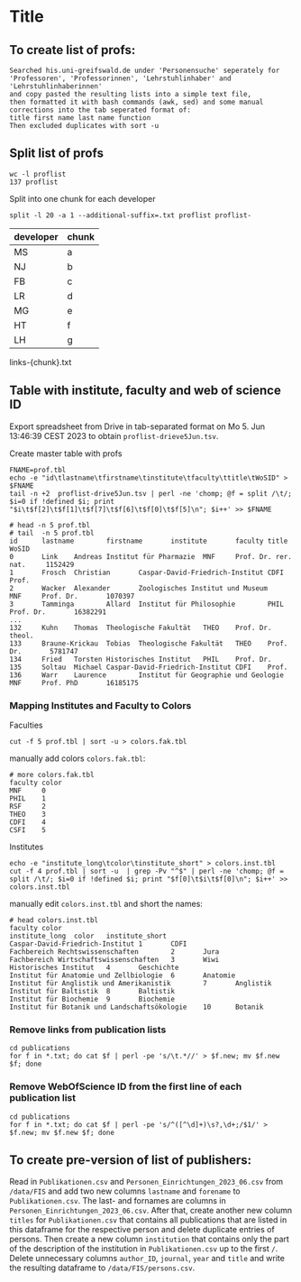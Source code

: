 # Title

## To create list of profs:
```
Searched his.uni-greifswald.de under 'Personensuche' seperately for 'Professoren', 'Professorinnen', 'Lehrstuhlinhaber' and 'Lehrstuhlinhaberinnen' 
and copy pasted the resulting lists into a simple text file, 
then formatted it with bash commands (awk, sed) and some manual corrections into the tab seperated format of:
title first name last name function
Then excluded duplicates with sort -u
```

## Split list of profs
```
wc -l proflist 
137 proflist
```

Split into one chunk for each developer
```
split -l 20 -a 1 --additional-suffix=.txt proflist proflist-
```

| developer | chunk|
|---|--|
|MS | a|
|NJ | b|
|FB | c|
|LR | d|
|MG | e|
|HT | f|
|LH | g|


links-{chunk}.txt

## Table with institute, faculty and web of science ID
Export spreadsheet from Drive in tab-separated format on  Mo 5. Jun 13:46:39 CEST 2023 to obtain
`proflist-drieve5Jun.tsv`.

Create master table with profs
```
FNAME=prof.tbl
echo -e "id\tlastname\tfirstname\tinstitute\tfaculty\ttitle\tWoSID" > $FNAME
tail -n +2  proflist-drive5Jun.tsv | perl -ne 'chomp; @f = split /\t/; $i=0 if !defined $i; print "$i\t$f[2]\t$f[1]\t$f[7]\t$f[6]\t$f[0]\t$f[5]\n"; $i++' >> $FNAME
```
```
# head -n 5 prof.tbl
# tail  -n 5 prof.tbl
id      lastname        firstname       institute       faculty title   WoSID
0       Link    Andreas Institut für Pharmazie  MNF     Prof. Dr. rer. nat.     1152429
1       Frosch  Christian       Caspar-David-Friedrich-Institut CDFI    Prof.
2       Wacker  Alexander       Zoologisches Institut und Museum        MNF     Prof. Dr.       1070397
3       Tamminga        Allard  Institut für Philosophie        PHIL    Prof. Dr.       16382291
...
132     Kuhn    Thomas  Theologische Fakultät   THEO    Prof. Dr. theol.
133     Braune-Krickau  Tobias  Theologische Fakultät   THEO    Prof. Dr.       5781747
134     Fried   Torsten Historisches Institut   PHIL    Prof. Dr.
135     Soltau  Michael Caspar-David-Friedrich-Institut CDFI    Prof.
136     Warr    Laurence        Institut für Geographie und Geologie    MNF     Prof. PhD       16185175
```

### Mapping Institutes and Faculty to Colors

Faculties
```
cut -f 5 prof.tbl | sort -u > colors.fak.tbl
```
manually add colors `colors.fak.tbl`:
```
# more colors.fak.tbl
faculty color
MNF     0
PHIL    1
RSF     2
THEO    3
CDFI    4
CSFI    5
```

Institutes
```
echo -e "institute_long\tcolor\tinstitute_short" > colors.inst.tbl
cut -f 4 prof.tbl | sort -u  | grep -Pv "^$" | perl -ne 'chomp; @f = split /\t/; $i=0 if !defined $i; print "$f[0]\t$i\t$f[0]\n"; $i++' >> colors.inst.tbl
```
manually edit `colors.inst.tbl` and short the names:
```
# head colors.inst.tbl
faculty color
institute_long  color   institute_short
Caspar-David-Friedrich-Institut 1       CDFI
Fachbereich Rechtswissenschaften        2       Jura
Fachbereich Wirtschaftswissenschaften   3       Wiwi
Historisches Institut   4       Geschichte
Institut für Anatomie und Zellbiologie  6       Anatomie
Institut für Anglistik und Amerikanistik        7       Anglistik
Institut für Baltistik  8       Baltistik
Institut für Biochemie  9       Biochemie
Institut für Botanik und Landschaftsökologie    10      Botanik
```

### Remove links from publication lists

```
cd publications
for f in *.txt; do cat $f | perl -pe 's/\t.*//' > $f.new; mv $f.new $f; done
```

### Remove WebOfScience ID from the first line of each publication list

```
cd publications
for f in *.txt; do cat $f | perl -pe 's/^([^\d]+)\s?,\d+;/$1/' > $f.new; mv $f.new $f; done
```

## To create pre-version of list of publishers:
Read in `Publikationen.csv` and `Personen_Einrichtungen_2023_06.csv` from 
`/data/FIS` and add two new columns `lastname` and `forename` to 
`Publikationen.csv`. The last- and fornames are columns in 
`Personen_Einrichtungen_2023_06.csv`. After that, create another new column 
`titles` for `Publikationen.csv` that contains all publications that are listed 
in this dataframe for the respective person and delete duplicate entries of
persons. Then create a new column `institution` that contains only the part of 
the description of the institution in `Publikationen.csv` up to the first `/`.
Delete unnecessary columns `author_ID`, `journal`, `year` and `title` and write
the resulting dataframe to `/data/FIS/persons.csv`.
